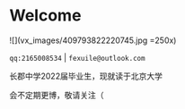 # Welcome

![](vx_images/409793822220745.jpg =250x)

`qq:2165008534` | `fexuile@outlook.com` 

长郡中学2022届毕业生，现就读于北京大学

会不定期更博，敬请关注（